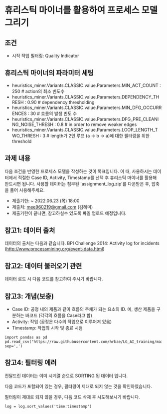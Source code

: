 # 휴리스틱 마이너를 활용하여 프로세스 모델 그리기

## 조건
- 시작 작업 필터링: Quality Indicator

## 휴리스틱 마이너의 파라미터 세팅
- heuristics_miner.Variants.CLASSIC.value.Parameters.MIN_ACT_COUNT : 250 # action의 최소 빈도수
- heuristics_miner.Variants.CLASSIC.value.Parameters.DEPENDENCY_THRESH : 0.90 # dependency thresholding
- heuristics_miner.Variants.CLASSIC.value.Parameters.MIN_DFG_OCCURRENCES : 30 # 흐름의 발생 빈도 수
- heuristics_miner.Variants.CLASSIC.value.Parameters.DFG_PRE_CLEANING_NOISE_THRESH : 0.8 # in order to remove weaker edges
- heuristics_miner.Variants.CLASSIC.value.Parameters.LOOP_LENGTH_TWO_THRESH : 3 # length가 2인 루프 (a -> b -> a)에 대한 필터링을 위한 threshold


## 과제 내용

다음 조건을 반영한 프로세스 모델을 작성하는 것이 목표입니다.
이 때, 사용하시는 데이터에서 적절한 Case ID, Activity, Timestamp를 선택 후 휴리스틱 마이너를 활용해 만드시면 됩니다.
사용할 데이터는 첨부된 'assignment_log.zip'를 다운받은 후, 압축을 풀어 사용해주세요.

- 제출기한: ~ 2022.06.23 (목) 18:00
- 제출처: mee960219@gmail.com (김혜미)
- 제출기한이 끝나면, 참고하실수 있도록 파일 업로드 예정입니다.

## 참고1: 데이터 출처

데이터의 출처는 다음과 같습니다.
BPI Challenge 2014: Activity log for incidents (http://www.processmining.org/event-data.html)

## 참고2: 데이터 불러오기 관련

데이터 로드 시 다음 코드를 참고하여 주시기 바랍니다.

## 참고3: 개념(보충)

- Case ID: 공정 내의 제품과 같이 흐름의 주체가 되는 요소의 ID. 예, 생산 제품을 구분하는 바코드 (각각의 흐름을 Case라고 함)
- Activity: 작업 (공정은 다수의 작업으로 이루어져 있음)
- Timestamp: 작업의 시작 및 종료 시점

```
import pandas as pd
pd.read_csv("https://raw.githubusercontent.com/hrbae/LG_AI_training/main/M1_Proces_Innovationby_ML/Practice/assignment_log.csv", sep=',')
```

## 참고4: 필터링 에러

전달드린 데이터는 이미 시계열 순으로 SORTING 된 데이터 입니다.

다음 코드가 포함되어 있는 경우, 필터링이 제대로 되지 않는 것을 확인하였습니다.

필터링이 제대로 되지 않을 경우, 다음 코드 삭제 후 시도해보시기 바랍니다.

```
log = log.sort_values('time:timestamp')
```
